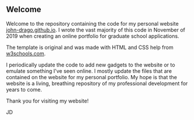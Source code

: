 ## Welcome

Welcome to the repository containing the code for my personal website [john-drago.github.io](https://john-drago.github.io). I wrote the vast majority of this code in November of 2019 when creating an online portfolio for graduate school applications. 

The template is original and was made with HTML and CSS help from [w3schools.com](https://www.w3schools.com/). 

I periodically update the code to add new gadgets to the website or to emulate something I've seen online. I mostly update the files that are contained on the website for my personal portfolio. My hope is that the website is a living, breathing repository of my professional development for years to come.

Thank you for visiting my website!

JD

